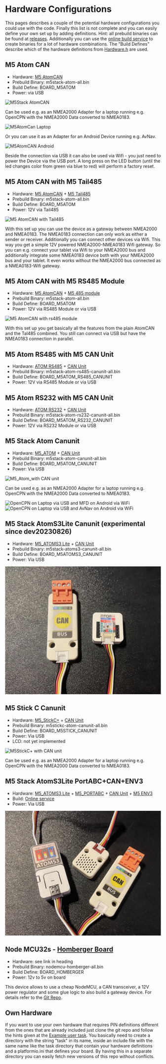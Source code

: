 Hardware Configurations
=======================
This pages describes a couple of the potential hardware configurations you could use with the code.
Finally this list is not complete and you can easily define your own set up by adding definitions.
Hint: all prebuild binaries can be found at [releases](https://github.com/wellenvogel/esp32-nmea2000/releases).
Additionally you can use the [online build service](BuildService.md) to create binaries for a lot of hardware combinations. 
The "Build Defines" describe which of the hardware definitions from [Hardware.h](../lib/hardware/Hardware.h) are used.

M5 Atom CAN
-----------
*  Hardware: [M5 AtomCAN](https://docs.m5stack.com/en/atom/atom_can)
*  Prebuild Binary: m5stack-atom-all.bin
*  Build Define: BOARD_M5ATOM
*  Power: via USB

![M5Stack AtomCAN](standalone-usb.jpg)

Can be used e.g. as an NMEA2000 Adapter for a laptop running e.g. OpenCPN with the NMEA2000 Data converted to NMEA0183.

![M5AtomCan Laptop](laptop-usb-opencpn.jpg)

Or you can use it as an Adapter for an Android Device running e.g. AvNav.

![M5AtomCAN Android](usbc-android-2konly.jpg)

Beside the connection via USB it can also be used via Wifi - you just need to power the Device via the USB port.
A long press on the LED button (until the led changes color from green via blue to red) will perform a factory reset.

M5 Atom CAN with M5 Tail485
---------------------------
* Hardware: [M5 AtomCAN](https://docs.m5stack.com/en/atom/atom_can) + [M5 Tail485](https://shop.m5stack.com/collections/atom-series/products/atom-tail485?variant=32169041559642)
* Prebuild Binary: m5stack-atom-all.bin
* Build Define: BOARD_M5ATOM
* Power: 12V via Tail485

![M5 AtomCAN with Tail485](tail485-front.jpg)

With this set up you can use the device as a gateway between NMEA2000 and NMEA0183. The NMEA0183 connection can only work as either a sender or receiver. Additionally you can connect other devices via Wifi.
This way you get a simple 12V powered NMEA2000-NMEA0183 Wifi gateway.
So you can e.g. connect your tablet via Wifi to your NMEA2000 bus and additionally integrate some NMEA0183 device both with your NMEA2000 bus and your tablet.
It even works without the NMEA2000 bus connected as a NMEA0183-Wifi gateway.

M5 Atom CAN with M5 RS485 Module
--------------------------------
* Hardware: [M5 AtomCAN](https://docs.m5stack.com/en/atom/atom_can) + [M5 485 module](https://docs.m5stack.com/en/unit/rs485)
* Prebuild Binary: m5stack-atom-all.bin
* Build Define: BOARD_M5ATOM
* Power: 12V via RS485 Module or via USB

![M5 AtomCAN with rs485 module](rs485-power.jpg)

With this set up you get basically all the features from the plain AtomCAN and the Tal485 combined. You still can connect via USB but have the NMEA0183 connection in parallel.

M5 Atom RS485 with M5 CAN Unit
--------------------------------
* Hardware: [ATOM RS485](https://docs.m5stack.com/en/atom/atomic485) + [CAN Unit](http://docs.m5stack.com/en/unit/can)
* Prebuild Binary: m5stack-atom-rs485-canunit-all.bin
* Build Define: BOARD_M5ATOM_RS485_CANUNIT
* Power: 12V via RS485 Module or via USB

M5 Atom RS232 with M5 CAN Unit
--------------------------------
* Hardware: [ATOM RS232](https://docs.m5stack.com/en/atom/atomic232) + [CAN Unit](http://docs.m5stack.com/en/unit/can)
* Prebuild Binary: m5stack-atom-rs232-canunit-all.bin
* Build Define: BOARD_M5ATOM_RS232_CANUNIT
* Power: 12V via RS232 Module or via USB

M5 Stack Atom Canunit
---------------------
* Hardware: [M5_ATOM](http://docs.m5stack.com/en/core/atom_lite) + [CAN Unit](http://docs.m5stack.com/en/unit/can)
* Prebuild Binary: m5stack-atom-canunit-all.bin
* Build Define: BOARD_M5ATOM_CANUNIT
* Power: Via USB

![M5_Atom_with CAN unit](atom_can.jpg)

Can be used e.g. as an NMEA2000 Adapter for a laptop running e.g. OpenCPN with the NMEA2000 Data converted to NMEA0183.

![OpenCPN on Laptop via USB and MFD on Android via WiFi](in_action1.jpg) 
![OpenCPN on Laptop via USB and AvNav on Android via WiFi](in_action2.jpg)

M5 Stack AtomS3Lite Canunit (experimental since dev20230826)
---------------------
* Hardware: [M5_ATOMS3 Lite](http://docs.m5stack.com/en/core/AtomS3%20Lite) + [CAN Unit](http://docs.m5stack.com/en/unit/can)
* Prebuild Binary: m5stack-atoms3-canunit-all.bin
* Build Define: BOARD_M5ATOMS3_CANUNIT
* Power: Via USB

![M5_Atom_S3 with CAN unit](AtomS3Can.jpg)

M5 Stick C Canunit
------------------
* Hardware: [M5_StickC+](http://docs.m5stack.com/en/core/m5stickc_plus) + [CAN Unit](http://docs.m5stack.com/en/unit/can)
* Prebuild Binary: m5stickc-atom-canunit-all.bin
* Build Define: BOARD_M5STICK_CANUNIT
* Power: Via USB
* LCD: not yet implemented

![M5StickC+ with CAN unit](stickc_can.jpg)

Can be used e.g. as an NMEA2000 Adapter for a laptop running e.g. OpenCPN with the NMEA2000 Data converted to NMEA0183.

M5 Stack AtomS3Lite PortABC+CAN+ENV3
------------------
* Hardware: [M5_ATOMS3 Lite](http://docs.m5stack.com/en/core/AtomS3%20Lite) + [M5_PORTABC](https://docs.m5stack.com/en/unit/AtomPortABC) + [CAN Unit](http://docs.m5stack.com/en/unit/can) + [M5 ENV3](https://docs.m5stack.com/en/unit/envIII)
* Build: [Online service](BuildService.md)
* Power: Via USB

![M5_Atom_S3 + PortABC + CAN unit + ENV3](AtomS3-PortABC-CAN.jpg)

Node MCU32s -  [Homberger Board](https://github.com/AK-Homberger/NMEA2000WifiGateway-with-ESP32)
--------------------------------------
* Hardware: see link in heading
* Prebuild Binary: nodemcu-homberger-all.bin
* Build Define: BOARD_HOMBERGER
* Power: 12v to 5v on board

This device allows to use a cheap NodeMCU, a CAN transceiver, a 12V power regulator and some glue logic to also build a gateway device.
For details refer to the [Git Repo](https://github.com/AK-Homberger/NMEA2000WifiGateway-with-ESP32).


Own Hardware
------------
If you want to use your own hardware that requires PIN definitions different from the ones that are already included just clone the git repo and follow the hints given at the [Example user task](../lib/exampletask/Readme.md).
You basically need to create a directory with the string "task" in its name, inside an include file with the same name like the task directory that contain your hardware definitions and a platformio.ini that defines your board.
By having this in a separate directory you can easily fetch new versions of this repo without conflicts.

